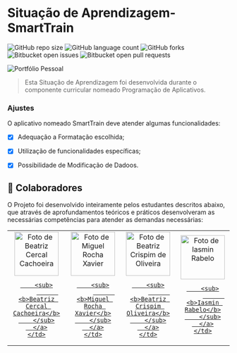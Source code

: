 # Situação de Aprendizagem- SmartTrain

![GitHub repo size](https://img.shields.io/github/repo-size/BeatrizCercal/README-template?style=for-the-badge)
![GitHub language count](https://img.shields.io/github/languages/count/BeatrizCercal/README-template?style=for-the-badge)
![GitHub forks](https://img.shields.io/github/forks/BeatrizCercal/README-template?style=for-the-badge)
![Bitbucket open issues](https://img.shields.io/bitbucket/issues/BeatrizCercal/README-template?style=for-the-badge)
![Bitbucket open pull requests](https://img.shields.io/bitbucket/pr-raw/BeatrizCercal/README-template?style=for-the-badge)

<img src="/assests/img/foto1.png"  alt="Portfólio Pessoal">

> Esta Situação de Aprendizagem foi desenvolvida durante o componente curricular nomeado Programação de Aplicativos. 

### Ajustes

O aplicativo nomeado SmartTrain deve atender algumas funcionalidades:
- [x] Adequação a Formatação escolhida;
- [x] Utilização de funcionalidades específicas;
- [x] Possibilidade de Modificação de Dadoos.



## 🤝 Colaboradores

O Projeto foi desenvolvido inteiramente pelos estudantes descritos abaixo, que através de
aprofundamentos teóricos e práticos desenvolveram as necessárias competências para atender as demandas
necessárias:

<table>
  <tr>
    <td align="center">
      <a href="#" title="Fotografia Pessoal">
        <img src="/assests/img/Foto1.png" width="100px;" alt="Foto de Beatriz Cercal Cachoeira"/><br>
       
        <sub>
          <b>Beatriz Cercal Cachoeira</b>
        </sub>
      </a>
    </td>

  <td align="center">
      <a href="#" title="Fotografia Pessoal">
        <img src="c:\Users\beatriz_cachoeira\Downloads\image (1).png" width="100px;" alt="Foto de Miguel Rocha Xavier"/><br>
       
        <sub>
          <b>Miguel Rocha Xavier</b>
        </sub>
      </a>
    </td>

  <td align="center">
      <a href="#" title="Fotografia Pessoal">
        <img src="/assests/img/Foto1.png" width="100px;" alt="Foto de Beatriz Crispim de Oliveira"/><br>
       
        <sub>
          <b>Beatriz Crispim Oliveira</b>
        </sub>
      </a>
    </td>

<td align="center">
      <a href="#" title="Fotografia Pessoal">
        <img src="/assests/img/Foto1.png" width="100px;" alt="Foto de Iasmin Rabelo"/><br>
       
        <sub>
          <b>Iasmin Rabelo</b>
        </sub>
      </a>
    </td>


